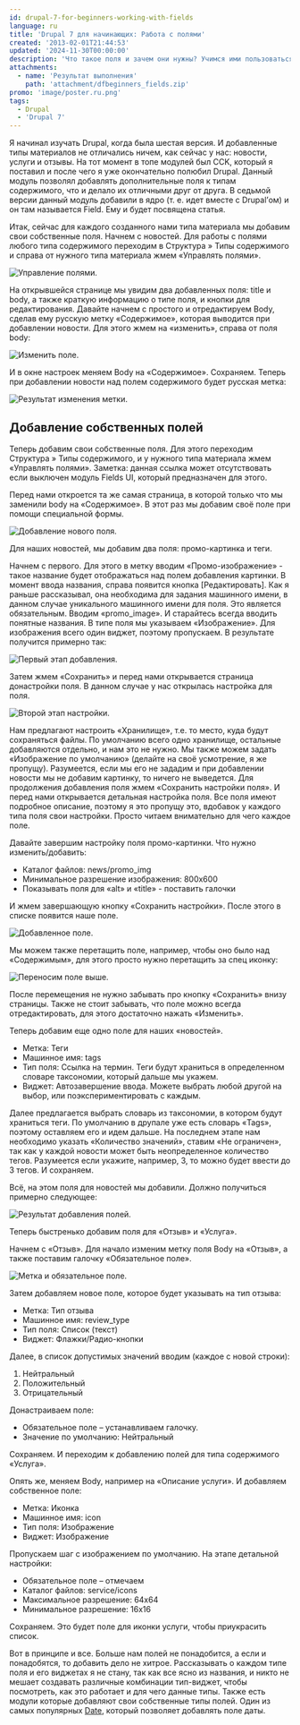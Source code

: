 ```yaml
---
id: drupal-7-for-beginners-working-with-fields
language: ru
title: 'Drupal 7 для начинающих: Работа с полями'
created: '2013-02-01T21:44:53'
updated: '2024-11-30T00:00:00'
description: 'Что такое поля и зачем они нужны? Учимся ими пользоваться.'
attachments:
  - name: 'Результат выполнения'
    path: 'attachment/dfbeginners_fields.zip'
promo: 'image/poster.ru.png'
tags:
  - Drupal
  - 'Drupal 7'
---
```


Я начинал изучать Drupal, когда была шестая версия. И добавленные типы
материалов не отличались ничем, как сейчас у нас: новости, услуги и отзывы. На
тот момент в топе модулей был CCK, который я поставил и после чего я уже
окончательно полюбил Drupal. Данный модуль позволял добавлять дополнительные
поля к типам содержимого, что и делало их отличными друг от друга. В седьмой
версии данный модуль добавили в ядро (т. е. идет вместе с Drupal’ом) и он там
называется Field. Ему и будет посвящена статья.

Итак, сейчас для каждого созданного нами типа материала мы добавим свои
собственные поля. Начнем с новостей. Для работы с полями любого типа содержимого
переходим в Структура » Типы содержимого и справа от нужного типа материала жмем
«Управлять полями».

![Управление полями.](image/fields1.jpg)

На открывшейся странице мы увидим два добавленных поля: title и body, а также
краткую информацию о типе поля, и кнопки для редактирования. Давайте начнем с
простого и отредактируем Body, сделав ему русскую метку «Содержимое», которая
выводится при добавлении новости. Для этого жмем на «изменить», справа от поля
body:

![Изменить поле.](image/fields2.jpg)

И в окне настроек меняем Body на «Содержимое». Сохраняем. Теперь при добавлении
новости над полем содержимого будет русская метка:

![Результат изменения метки.](image/fields3.jpg)

## Добавление собственных полей

Теперь добавим свои собственные поля. Для этого переходим Структура » Типы
содержимого, и у нужного типа материала жмем «Управлять полями». Заметка: данная
ссылка может отсутствовать если выключен модуль Fields UI, который предназначен
для этого.

Перед нами откроется та же самая страница, в которой только что мы заменили body
на «Содержимое». В этот раз мы добавим своё поле при помощи специальной формы.

![Добавление нового поля.](image/fields4.png)

Для наших новостей, мы добавим два поля: промо-картинка и теги.

Начнем с первого. Для этого в метку вводим «Промо-изображение» - такое название
будет отображаться над полем добавления картинки. В момент ввода названия,
справа появится кнопка [Редактировать]. Как я раньше рассказывал, она необходима
для задания машинного имени, в данном случае уникального машинного имени для
поля. Это является обязательным. Вводим «promo_image». И старайтесь всегда
вводить понятные названия. В типе поля мы указываем «Изображение». Для
изображения всего один виджет, поэтому пропускаем. В результате получится
примерно так:

![Первый этап добавления.](image/fields5.png)

Затем жмем «Сохранить» и перед нами открывается страница донастройки поля. В
данном случае у нас открылась настройка для поля.

![Второй этап настройки.](image/fields6.png)

Нам предлагают настроить «Хранилище», т.е. то место, куда будут сохраняться
файлы. По умолчанию всего одно хранилище, остальные добавляются отдельно, и нам
это не нужно. Мы также можем задать «Изображение по умолчанию» (делайте на своё
усмотрение, я же пропущу). Разумеется, если мы его не зададим и при добавлении
новости мы не добавим картинку, то ничего не выведется. Для продолжения
добавления поля жмем «Сохранить настройки поля». И перед нами открывается
детальная настройка поля. Все поля имеют подробное описание, поэтому я это
пропущу это, вдобавок у каждого типа поля свои настройки. Просто читаем
внимательно для чего каждое поле.

Давайте завершим настройку поля промо-картинки. Что нужно изменить/добавить:

- Каталог файлов: news/promo_img
- Минимальное разрешение изображения: 800х600
- Показывать поля для «alt» и «title» - поставить галочки

И жмем завершающую кнопку «Сохранить настройки». После этого в списке появится
наше поле.

![Добавленное поле.](image/fields7.png)

Мы можем также перетащить поле, например, чтобы оно было над «Содержимым», для
этого просто нужно перетащить за спец иконку:

![Переносим поле выше.](image/fields8.png)

После перемещения не нужно забывать про кнопку «Сохранить» внизу страницы. Также
не стоит забывать, что поле можно всегда отредактировать, для этого достаточно
нажать «Изменить».

Теперь добавим еще одно поле для наших «новостей».

- Метка: Теги
- Машинное имя: tags
- Тип поля: Ссылка на термин. Теги будут храниться в определенном словаре
  таксономии, который дальше мы укажем.
- Виджет: Автозавершение ввода. Можете выбрать любой другой на выбор, или
  поэкспериментировать с каждым.

Далее предлагается выбрать словарь из таксономии, в котором будут храниться
теги. По умолчанию в друпале уже есть словарь «Tags», поэтому оставляем его и
идем дальше. На последнем этапе нам необходимо указать «Количество значений»,
ставим «Не ограничен», так как у каждой новости может быть неопределенное
количество тегов. Разумеется если укажите, например, 3, то можно будет ввести до
3 тегов. И сохраняем.

Всё, на этом поля для новостей мы добавили. Должно получиться примерно
следующее:

![Результат добавления полей.](image/fields9.png)

Теперь быстренько добавим поля для «Отзыв» и «Услуга».

Начнем с «Отзыв». Для начало изменим метку поля Body на «Отзыв», а также
поставим галочку «Обязательное поле».

![Метка и обязательное поле.](image/fields10.png)

Затем добавляем новое поле, которое будет указывать на тип отзыва:

- Метка: Тип отзыва
- Машинное имя: review_type
- Тип поля: Список (текст)
- Виджет: Флажки/Радио-кнопки

Далее, в список допустимых значений вводим (каждое с новой строки):

1. Нейтральный
2. Положительный
3. Отрицательный

Донастраиваем поле:

- Обязательное поле – устанавливаем галочку.
- Значение по умолчанию: Нейтральный

Сохраняем. И переходим к добавлению полей для типа содержимого «Услуга».

Опять же, меняем Body, например на «Описание услуги». И добавляем собственное
поле:

- Метка: Иконка
- Машинное имя: icon
- Тип поля: Изображение
- Виджет: Изображение

Пропускаем шаг с изображением по умолчанию. На этапе детальной настройки:

- Обязательное поле – отмечаем
- Каталог файлов: service/icons
- Максимальное разрешение: 64х64
- Минимальное разрешение: 16х16

Сохраняем. Это будет поле для иконки услуги, чтобы приукрасить список.

Вот в принципе и все. Больше нам полей не понадобится, а если и понадобятся, то
добавить дело не хитрое. Рассказывать о каждом типе поля и его виджетах я не
стану, так как все ясно из названия, и никто не мешает создавать различные
комбинации тип-виджет, чтобы посмотреть, как это работает и для чего данные
типы. Также есть модули которые добавляют свои собственные типы полей. Один из
самых популярных [Date](http://drupal.org/project/date), который позволяет
добавлять поле даты.
